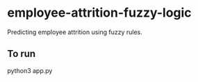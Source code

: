 # employee-attrition-fuzzy-logic
Predicting employee attrition using fuzzy rules.

## To run
python3 app.py